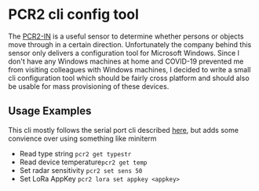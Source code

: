 # PCR2 cli config tool

The [PCR2-IN](https://www.parametric.ch/products/pcr2-in/) is a useful sensor to determine whether persons
or objects move through in a certain direction. Unfortunately the company behind this sensor only delivers
a configuration tool for Microsoft Windows. Since I don't have any Windows machines at home and COVID-19
prevented me from visiting colleagues with Windows machines, I decided to write a small cli configuration tool
which should be fairly cross platform and should also be usable for mass provisioning of these devices.

## Usage Examples

This cli mostly follows the serial port cli described [here](https://www.parametric.ch/docs/pcr2/pcr2_cli_v32x), but adds
some convience over using something like miniterm

* Read type string `pcr2 get typestr`
* Read device temperature`pcr2 get temp`
* Set radar sensitivity `pcr2 set sens 50`
* Set LoRa AppKey `pcr2 lora set appkey <appkey>`
